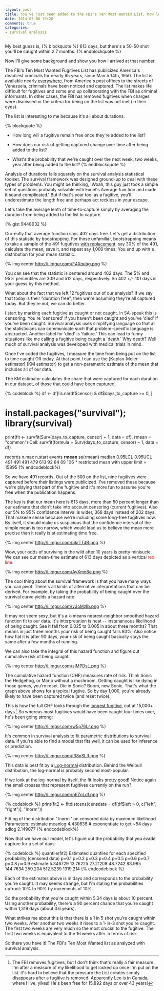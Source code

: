 ```yaml
---
layout: post
title: You've just been added to the FBI's Ten Most Wanted List, how long will you survive?
date: 2014-03-08 19:28
comments: true
categories:
- survival analysis
---
```

My best guess is,
{% blockquote %}
613 days, but there's a 50-50 shot you'll be caught within 2.7 months.
{% endblockquote %}

Now I'll give some background and show you how I arrived at that number.

The FBI's Ten Most Wanted Fugitives List has publicized America's deadliest criminals for nearly 65 years, since March 14th, 1950.  The list is available nearly [everywhere](http://www.fbi.gov/wanted), from America's post offices to the streets of Venezuela, criminals have been noticed and captured.  The list makes life difficult for fugitives and some end up collaborating with the FBI as criminal informants.  In other cases, the FBI has removed fugitives when charges were dismissed or the critera for being on the list was not met (in their eyes).

The list is interesting to me because it's all about durations.  

{% blockquote %}
-  How long will a fugitive remain free once they're added to the list?

-  How does our risk of getting captured change over time after being added to the list?

-  What's the probability that we're caught over the next week, two weeks, year after being added to the list?
{% endblockquote %}

Analysis of durations falls squarely on the survival analysis statistical toolset.  The survival framework was designed ground-up to deal with these types of problems.  You might be thinking, 'Woah, this guy just took a simple set of questions probably solvable with Excel's Average function and made it sound complicated.' But if that's your tool as a fugitive, you'll underestimate the length free and perhaps act reckless in your escape.

Let's take the average lenth of time-to-capture simply by averaging the duration from being added to the list to capture.

{% gist 9448932 %}

Currently that average function says 402 days free. Let's get a distribution of this statistic by boostrapping.  For those unfamiliar, bootstrapping means to take a sample of the 491 fugutives [with replacement](http://en.wikipedia.org/wiki/Sampling_(statistics)#Replacement_of_selected_units), say 30% of the 491, calculate the mean, save it, and repeat say 1,000 times. You end up with a distribution for your mean statistic. 

{% img center http://i.imgur.com/F4Xqubg.png %}

You can see that the statistic is centered around 402 days.  The 5% and 95% percentiles are 309 and 512 days, respectively.  So 402 +/- 101 days is your guess by this method.

What about the fact that we left 12 fugitives our of our analysis?  If we say that today is their "duration free", then we're assuming they're all captured today.  But they're not, we can do better.

I start by marking each fugitive as caught or not caught. In SA-speak this is censoring.  You're 'censored' if you haven't been caught and you've 'died' if you've been caught. Survival analysis uses simplifying language so that all the statisticians can communicate such that problem-specific language is abstracted. Another label for 'died' is 'failure.' This can lead to funny situations like me calling a fugitive being caught a 'death.'  Why death?  Well much of survival analysis was developed with medical trials in mind.

Once I've coded the fugitives, I measure the time from being put on the list to time caught OR today.  At that point I can use the [Kaplan-Meier estimator] (KM estimator) to get a non-parametric estimate of the mean that includes all of our data.

The KM estimator calculates the share that were captured for each duration in our dataset, of those that could have been captured. 

{% codeblock %}
df <- df[!is.na(df$censor) & df$days_to_capture >= 0, ]

# install.packages("survival"); library(survival)
print(fit <- survfit(Surv(days_to_capture, censor) ~ 1, data = df), rmean = "common")
Call: survfit(formula = Surv(days_to_capture, censor) ~ 1, data = df)

   records      n.max    n.start     events     **rmean** se(rmean)     median    0.95LCL    0.95UCL 
          491        491        491        479        613         92         84         69        106 
	      * restricted mean with upper limit =  15895 
{% endcodeblock%}

So we have 491 records.  Out of the 500 on the list, nine fugitives were captured before their listings were publicized.  I've removed these because we're playing that part of the fugitive and it's more fun to assume you're free when the publication happens.

The key is that our mean here is 613 days, more than 50 percent longer than our estimate that didn't take into account censoring (current fugitives).  Also our 5% to 95% confidence interval is wider, 368 days instead of 202 days.  That makese sense because we're including some long-free fugitives now.  By itself, it should make us suspicious that the confidence interval of the simple mean is too narrow, which would lead us to believe the mean more precise than it really is at estimating time free.

{% img center http://i.imgur.com/5krTTdB.png %}

Wow, your odds of surviving in the wild after 10 years is pretty minisucle.  We can see our mean-time estimate of 613 days depicted as a vertical <span style="color:red">red line</span>.

{% img center http://i.imgur.com/AyXmo6e.png %}

The cool thing about the survival framework is that you have many ways you can pivot.  There's all kinds of alternative interpretations that can be derived.  For example, by taking the probability of being caught over the survival curve yields a hazard rate:

{% img center http://i.imgur.com/v3oMzIb.png %}

It may not seem sexy, but it's a k-means nearest-neighbor smoothed hazard function fit to our data. It's interpretation is neat -- instananeous likelihood of being caught. See it fall from 0.025 to 0.005 in about three months? That means in just three months your risk of being caught falls 80%!  Also notice how flat it is after 90 days, your risk of being caught basically stays the same after a few months of running.

We can also take the integral of this hazard function and figure out cumulative risk of being caught.

{% img center http://i.imgur.com/slMPDsL.png %}

The cumulative hazard function (CHF) measures rate of risk. Think Sonic the Hedgehog, or Mario without a mushroom.  Getting caught is like dying in those games, you're reset.  Die in Sonic?  Boom, new Sonic.  That's what the graph above shows for a typical fugtive.  So by day 1,000, you're already likely to have been captured twice (and reset twice).

This is how the full CHF looks through the [longest fugitive](http://en.wikipedia.org/wiki/Leo_Burt), out at 15,000+ days.[^1]  So whereas most fugitives would have been caught four times over, he's been going strong:

{% img center http://i.imgur.com/w5p76Lr.png %}

It's common in survival analysis to fit parametric distributions to survival data.  If you're able to find a model that fits well, it can be used for inference or prediction. 

{% img center http://i.imgur.com/I38qSLR.png %}

This data is best fit by a [Log-normal](http://en.wikipedia.org/wiki/Log-normal_distribution) distribution.  Behind the Weibull distribution, the log-normal is probably second most-popular.

If we look at the log-normal by itself, the fit looks pretty good!  Notice again the small crosses that represent fugitives currently on the run?

{% img center http://i.imgur.com/nhZpLdf.png %}

{% codeblock %}
print(fit2 <- fitdistcens(censdata = df[df$left > 0, c("left", "right")], 
      "lnorm"))

Fitting of the distribution ' lnorm ' on censored data by maximum likelihood 
Parameters:
        estimate
	meanlog 4.430638  # exponentiate to get ~84 days
	sdlog   2.149077
{% endcodeblock%}

Now that we have our model, let's figure out the probability that you evade capture for a set of days:

{% codeblock %}
quantile(fit2)
Estimated quantiles for each specified probability (censored data)
                     p=0.1    p=0.2    p=0.3   p=0.4  p=0.5    p=0.6   p=0.7    p=0.8    p=0.9
	    estimate 5.346729 13.76225 27.21208 48.7242 83.985 144.7634 259.204 512.5239 1319.214
{% endcodeblock %}

Each of the estimates above is in days and corresponds to the probability you're caught.  It may seems strange, but I'm stating the probabilities upfront: 10% to 90% by increments of 10%.

So the probability that you're caught within 5.34 days is about 10 percent.  Using another probability, there's a 90 percent chance that you're caught within 1,319 days (about 3.6 years).

What strikes me about this is that there is a 1 in 5 shot you're caught within two weeks. After another two weeks it rises to a 1-in-3 shot you're caught.  The first two weeks are very much so the most crucial to the fugitive.  The first two weeks is equivalent to the 16 weeks after in terms of risk.

So there you have it!  The FBI's Ten Most Wanted list as analyzed with survival analysis.

[^1]: The FBI removes fugitives, but I don't think that's really a fair measure.  I'm after a measure of my likelihood to get locked up once I'm put on the list.  It's hard to believe that the pressure the List creates simply disappears after a fugitive is removed. Apparently Leo is in Canada, where I live, yikes!  He's been free for 15,892 days or over 43 years!
